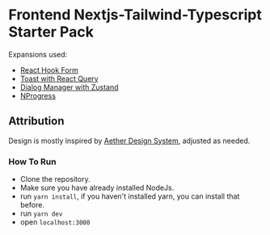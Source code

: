 # Frontend Nextjs-Tailwind-Typescript Starter Pack

Expansions used:

- [React Hook Form](https://github.com/theodorusclarence/expansion-pack#react-hook-form)
- [Toast with React Query](https://github.com/theodorusclarence/expansion-pack#react-query)
- [Dialog Manager with Zustand](https://github.com/theodorusclarence/expansion-pack#react-query)
- [NProgress](https://github.com/theodorusclarence/expansion-pack#nprogress)

## Attribution

Design is mostly inspired by [Aether Design System](https://aether.thcl.dev/), adjusted as needed.

<!-- STARTERCONF
favicon generator:
- https://www.favicon-generator.org/
- https://favicon.io/favicon-converter/
-->

### How To Run

- Clone the repository.
- Make sure you have already installed NodeJs.
- run `yarn install`, if you haven't installed yarn, you can install that before.
- run `yarn dev`
- open `localhost:3000`

